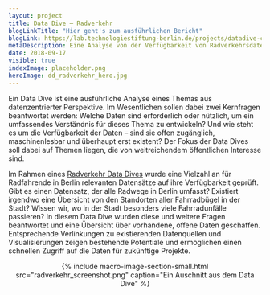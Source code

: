 ```yaml
---
layout: project
title: Data Dive – Radverkehr
blogLinkTitle: "Hier geht's zum ausführlichen Bericht"
blogLink: https://lab.technologiestiftung-berlin.de/projects/datadive-cycling/de/
metaDescription: Eine Analyse von der Verfügbarkeit von Radverkehrsdaten in Berlin.
date: 2018-09-17
visible: true
indexImage: placeholder.png
heroImage: dd_radverkehr_hero.jpg
---
```


Ein Data Dive ist eine ausführliche Analyse eines Themas aus datenzentrierter Perspektive. Im Wesentlichen sollen dabei zwei Kernfragen beantwortet werden: Welche Daten sind erforderlich oder nützlich, um ein umfassendes Verständnis für dieses Thema zu entwickeln? Und wie steht es um die Verfügbarkeit der Daten – sind sie offen zugänglich, maschinenlesbar und überhaupt erst existent? Der Fokus der Data Dives soll dabei auf Themen liegen, die von weitreichendem öffentlichen Interesse sind.

Im Rahmen eines [Radverkehr Data Dives](https://lab.technologiestiftung-berlin.de/projects/datadive-cycling/de/) wurde eine Vielzahl an für Radfahrende in Berlin relevanten Datensätze auf ihre Verfügbarkeit geprüft. Gibt es einen Datensatz, der alle Radwege in Berlin umfasst? Existiert irgendwo eine Übersicht von den Standorten aller Fahrradbügel in der Stadt? Wissen wir, wo in der Stadt besonders viele Fahrradunfälle passieren? In diesem Data Dive wurden diese und weitere Fragen beantwortet und eine Übersicht über vorhandene, offene Daten geschaffen. Entsprechende Verlinkungen zu existierenden Datenquellen und Visualisierungen zeigen bestehende Potentiale und ermöglichen einen schnellen Zugriff auf die Daten für zukünftige Projekte.

<center>{% include macro-image-section-small.html src="radverkehr_screenshot.png" caption="Ein Auschnitt aus dem Data Dive" %}</center>